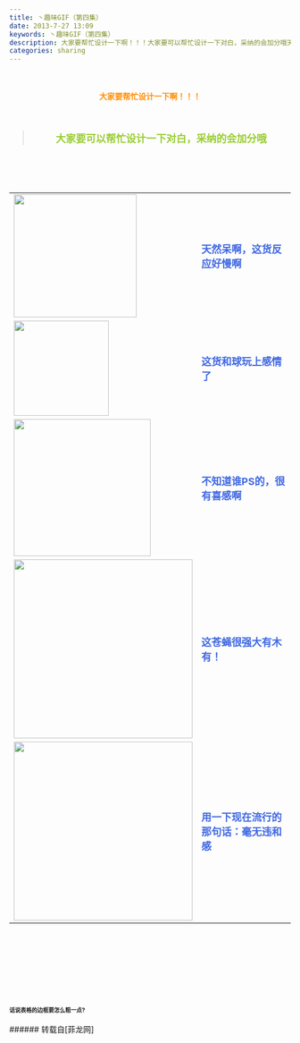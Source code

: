 ```yaml
---
title: 丶趣味GIF（第四集）
date: 2013-7-27 13:09
keywords: 丶趣味GIF（第四集）
description: 大家要帮忙设计一下啊！！！大家要可以帮忙设计一下对白，采纳的会加分哦天然呆啊，这货反应好慢啊这货和球玩上感情了不知道谁PS的，很有喜感啊这苍蝇很强大有木有！用一下现在流行的那句话：毫无违和感话说表格的边框要怎么粗一点?
categories: sharing
---
```

<td class="t_f" id="postmessage_27999">

<br/>
<br/>
<div align="center"><strong><font color="#ff8c00">大家要帮忙设计一下啊！！！</font></strong></div><br/>
<strong><font size="4"><br/>
</font></strong><div align="center"><div class="quote"><blockquote><strong><font size="4"><font color="#9acd32">大家要可以帮忙设计一下对白，采纳的会加分哦</font></font></strong><img alt="" border="0" onclick="" onmouseover="" smilieid="98" src="static/image/smiley/qiubilong/14.gif"/></blockquote></div><br/>
<strong><font size="4"><br/>
</font></strong><br/>
<table cellspacing="0" class="t_table"><tr><td>

<img aid="9759" class="zoom" data-cf-modified-84961aafd98478ff8c0a5720-="" file="data/attachment/forum/201307/27/125445jtvmmvo4mo8t8g4b.gif" id="aimg_9759" inpost="1" onclick="" onmouseover="" src="http://www.flw.ph/data/attachment/forum/201307/27/125445jtvmmvo4mo8t8g4b.gif" width="220" zoomfile="data/attachment/forum/201307/27/125445jtvmmvo4mo8t8g4b.gif"/>


</td><td><font size="4"><font color="#4169e1"><strong>天然呆啊，这货反应好慢啊</strong></font></font><img alt="" border="0" onclick="" onmouseover="" smilieid="263" src="static/image/smiley/Xiongmao/21.gif"/></td></tr><tr><td>

<img aid="9760" class="zoom" data-cf-modified-84961aafd98478ff8c0a5720-="" file="data/attachment/forum/201307/27/125454mo9756my5m5jvy5v.gif" id="aimg_9760" inpost="1" onclick="" onmouseover="" src="http://www.flw.ph/data/attachment/forum/201307/27/125454mo9756my5m5jvy5v.gif" width="170" zoomfile="data/attachment/forum/201307/27/125454mo9756my5m5jvy5v.gif"/>


</td><td><font size="4"><font color="#4169e1"><strong>这货和球玩上感情了</strong></font></font><img alt="" border="0" onclick="" onmouseover="" smilieid="101" src="static/image/smiley/qiubilong/13.gif"/></td></tr><tr><td>

<img aid="9761" class="zoom" data-cf-modified-84961aafd98478ff8c0a5720-="" file="data/attachment/forum/201307/27/125631dai08042iisq4gk2.gif" id="aimg_9761" inpost="1" onclick="" onmouseover="" src="http://www.flw.ph/data/attachment/forum/201307/27/125631dai08042iisq4gk2.gif" width="245" zoomfile="data/attachment/forum/201307/27/125631dai08042iisq4gk2.gif"/>


</td><td><font size="4"><font color="#4169e1"><strong>不知道谁PS的，很有喜感啊</strong></font></font></td></tr><tr><td>

<img aid="9764" class="zoom" data-cf-modified-84961aafd98478ff8c0a5720-="" file="data/attachment/forum/201307/27/125759nlq4ofnjw6xuzz4l.gif" id="aimg_9764" inpost="1" onclick="" onmouseover="" src="http://www.flw.ph/data/attachment/forum/201307/27/125759nlq4ofnjw6xuzz4l.gif" width="320" zoomfile="data/attachment/forum/201307/27/125759nlq4ofnjw6xuzz4l.gif"/>


</td><td><font size="4"><font color="#4169e1"><strong>这苍蝇很强大有木有！</strong></font></font></td></tr><tr><td>

<img aid="9763" class="zoom" data-cf-modified-84961aafd98478ff8c0a5720-="" file="data/attachment/forum/201307/27/125653gzkmhpsh1zdsdflq.gif" id="aimg_9763" inpost="1" onclick="" onmouseover="" src="http://www.flw.ph/data/attachment/forum/201307/27/125653gzkmhpsh1zdsdflq.gif" width="320" zoomfile="data/attachment/forum/201307/27/125653gzkmhpsh1zdsdflq.gif"/>


</td><td><font size="4"><font color="#4169e1"><strong>用一下现在流行的那句话：毫无违和感</strong></font></font><img alt="" border="0" onclick="" onmouseover="" smilieid="249" src="static/image/smiley/Xiongmao/24.gif"/></td></tr></table></div><strong><font size="4"><strong><font size="4"><br/>
</font></strong></font><br/>
<br/>
<div align="center"><font size="4"><img alt="" border="0" onclick="" onmouseover="" smilieid="249" src="static/image/smiley/Xiongmao/24.gif"/></font></div><font size="4"><strong><font size="4"><br/>
</font></strong></font><br/>
<font size="4"><strong><font size="4"><br/>
</font></strong></font><br/>
<font size="1">话说表格的边框要怎么粗一点?</font><br/>
</strong><br/>
</td>
###### 转载自[菲龙网]